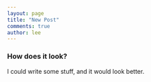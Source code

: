 ```yaml
---
layout: page
title: "New Post"
comments: true
author: lee
---
```


### How does it look?

I could write some stuff, and it would look better.


